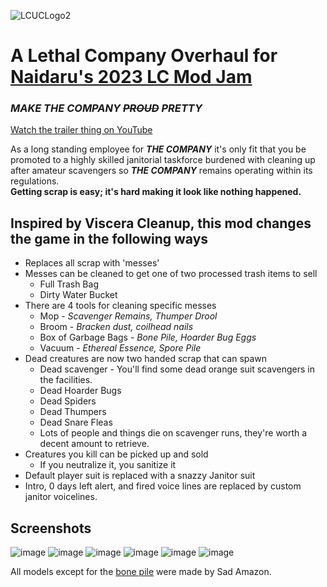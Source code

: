 ![LCUCLogo2](https://github.com/Malcolm-Q/LC-CleaningCompany/assets/118214091/b915165d-783f-4651-a0f9-beab78ac2b34)
# A Lethal Company Overhaul for [Naidaru's 2023 LC Mod Jam](https://itch.io/jam/2023-lethal-company-modjam)
### ***MAKE THE COMPANY ~~PROUD~~ PRETTY***
[Watch the trailer thing on YouTube](https://www.youtube.com/watch?v=D114x5YyH2M)  

As a long standing employee for ***THE COMPANY*** it's only fit that you be promoted to a highly skilled janitorial taskforce burdened with cleaning up after amateur scavengers so ***THE COMPANY*** remains operating within its regulations.  
**Getting scrap is easy; it's hard making it look like nothing happened.**

## Inspired by Viscera Cleanup, this mod changes the game in the following ways
* Replaces all scrap with 'messes'
* Messes can be cleaned to get one of two processed trash items to sell
    * Full Trash Bag
    * Dirty Water Bucket
* There are 4 tools for cleaning specific messes
    * Mop - *Scavenger Remains, Thumper Drool*
    * Broom - *Bracken dust, coilhead nails*
    * Box of Garbage Bags - *Bone Pile, Hoarder Bug Eggs*
    * Vacuum - *Ethereal Essence, Spore Pile*
* Dead creatures are now two handed scrap that can spawn
    * Dead scavenger - You'll find some dead orange suit scavengers in the facilities.
    * Dead Hoarder Bugs
    * Dead Spiders
    * Dead Thumpers
    * Dead Snare Fleas
    * Lots of people and things die on scavenger runs, they're worth a decent amount to retrieve.
* Creatures you kill can be picked up and sold
    * If you neutralize it, you sanitize it
* Default player suit is replaced with a snazzy Janitor suit
* Intro, 0 days left alert, and fired voice lines are replaced by custom janitor voicelines.

## Screenshots
![image](https://github.com/Malcolm-Q/LC-CleaningCompany/assets/118214091/1b94dd96-3ded-4070-89fa-47a1498621d1)
![image](https://github.com/Malcolm-Q/LC-CleaningCompany/assets/118214091/7f2048f5-b7f9-49cb-a04f-0281abac2579)
![image](https://github.com/Malcolm-Q/LC-CleaningCompany/assets/118214091/b355c394-030b-410c-b050-ed5abf1f3229)
![image](https://github.com/Malcolm-Q/LC-CleaningCompany/assets/118214091/6d827b75-2765-4066-a3a0-bef51e769b03)
![image](https://github.com/Malcolm-Q/LC-CleaningCompany/assets/118214091/ab44ae53-a31f-4193-995f-17756d083ed9)
![image](https://github.com/Malcolm-Q/LC-CleaningCompany/assets/118214091/c7e42b27-3c8c-44e2-8bb0-92d1fc6a8267)

All models except for the [bone pile](https://sketchfab.com/3d-models/generic-bones-pack-5514f9c3247647a5b17da8ef9bf7989f) were made by Sad Amazon.
